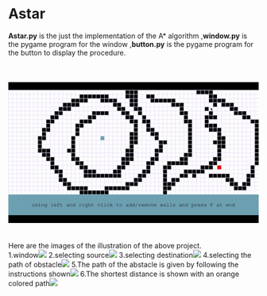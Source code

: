 # Astar
**Astar.py** is the just the implementation of the A* algorithm ,**window.py** is the pygame program for the window ,**button.py** is the pygame program for the button to display the procedure.<br/><br><br><br>
                                  <img src="astar.gif"><br><br><br>
Here are the images of the illustration of the above project.<br/>
1.window<img src="astar images/windowview.png">
2.selecting source<img src="astar images/selectsource.png">
3.selecting destination<img src="astar images/selectdestination.png">
4.selecting the path of obstacle<img src="astar images/selectwalls.png">
5.The path of the abstacle is given by following the instructions shown<img src="astar images/path.png">
6.The shortest distance is shown with an orange colored path<img src="astar images/front.png">
